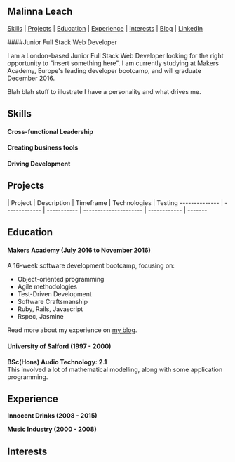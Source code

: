 ## Malinna Leach

[Skills](#skills) | [Projects](#projects) | [Education](#education) | [Experience](#experience) |  [Interests](#interests) | [Blog](https://medium.com/@malinnaleach) | [LinkedIn](https://www.linkedin.com/in/malinna-leach-bab84b10b)

####Junior Full Stack Web Developer

I am a London-based Junior Full Stack Web Developer looking for the right opportunity to "insert something here".  I am currently studying at Makers Academy, Europe's leading developer bootcamp, and will graduate December 2016.  

Blah blah stuff to illustrate I have a personality and what drives me.

## Skills

#### Cross-functional Leadership



#### Creating business tools




#### Driving Development





## Projects

 | Project | Description | Timeframe | Technologies | Testing
-------------- | ------------- | ----------- | --------------------- | ------------ | -------

## Education

#### Makers Academy (July 2016 to November 2016)

A 16-week software development bootcamp, focusing on:

- Object-oriented programming  
- Agile methodologies  
- Test-Driven Development  
- Software Craftsmanship  
- Ruby, Rails, Javascript
- Rspec, Jasmine

Read more about my experience on [my blog](https://medium.com/@malinnaleach).

#### University of Salford (1997 - 2000)

**BSc(Hons) Audio Technology:  2.1**    
This involved a lot of mathematical modelling, along with some application programming.


## Experience

**Innocent Drinks (2008 - 2015)**    


**Music Industry (2000 - 2008)**   

## Interests

